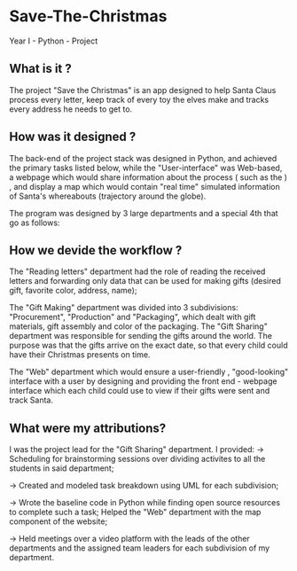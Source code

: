 # Save-The-Christmas

Year I - Python - Project

<h2>What is it ?</h2>

The project "Save the Christmas" is an app designed to help Santa
Claus process every letter, keep track of every toy the elves make and
tracks every address he needs to get to.

<h2>How was it designed ?</h2>

The back-end of the project stack was designed in Python, and
achieved the primary tasks listed below, while the "User-interface" was
Web-based, a webpage which would share information about the
process ( such as the ) , and display a map which would contain "real
time" simulated information of Santa's whereabouts (trajectory
around the globe).

The program was designed by 3 large departments and a special 4th
that go as follows:

<h2> How we devide the workflow ? </h2>

The "Reading letters" department had the role of reading the
received letters and forwarding only data that can be used for
making gifts (desired gift, favorite color, address, name);

The "Gift Making" department was divided into 3 subdivisions:
"Procurement", "Production" and "Packaging", which dealt with
gift materials, gift assembly and color of the packaging.
The "Gift Sharing" department was responsible for sending the
gifts around the world. The purpose was that the gifts arrive on
the exact date, so that every child could have their Christmas
presents on time.

The "Web" department which would ensure a user-friendly ,
"good-looking" interface with a user by designing and providing
the front end - webpage interface which each child could use to
view if their gifts were sent and track Santa.

<h2> What were my attributions? </h2>

I was the project lead for the "Gift Sharing" department. I provided:
-> Scheduling for brainstorming sessions over dividing activites to
all the students in said department;

-> Created and modeled task breakdown using UML for each subdivision;

-> Wrote the baseline code in Python while finding open source
resources to complete such a task; Helped the "Web"
department with the map component of the website;

-> Held meetings over a video platform with the leads of the other
departments and the assigned team leaders for each
subdivision of my department.


